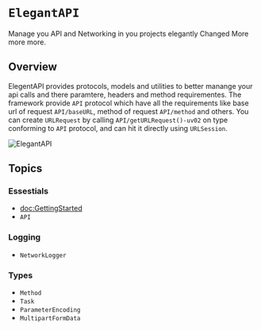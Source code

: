# ``ElegantAPI``

Manage you API and Networking in you projects elegantly Changed More more more.

## Overview

ElegentAPI provides protocols, models and utilities to better manange your api calls and there paramtere, headers and method requirementes. The framework provide ``API`` protocol which have all the requirements like base url of request ``API/baseURL``,   method of request ``API/method`` and others. You can create `URLRequest` by calling ``API/getURLRequest()-uv02`` on type conforming to ``API`` protocol, and can hit it directly using `URLSession`.

![ElegantAPI](ElegantAPI.png)

## Topics

### Essestials

- <doc:GettingStarted>
- ``API``

### Logging

- ``NetworkLogger``

### Types

- ``Method``
- ``Task``
- ``ParameterEncoding``
- ``MultipartFormData``
